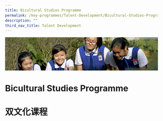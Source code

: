 ```yaml
---
title: Bicultural Studies Programme
permalink: /key-programmes/Talent-Development/Bicultural-Studies-Programme/
description: ""
third_nav_title: Talent Development
---
```

![](/images/Learning-@-St-Nicks_v2.jpg)

Bicultural Studies Programme
============================


# **双文化课程**